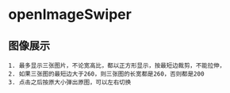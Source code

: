 # openImageSwiper

## 图像展示
```
1. 最多显示三张图片，不论宽高比，都以正方形显示，按最短边裁剪，不能拉伸，
2. 如果三张图的最短边大于260，则三张图的长宽都是260，否则都是200
3. 点击之后按原大小弹出原图，可以左右切换
```